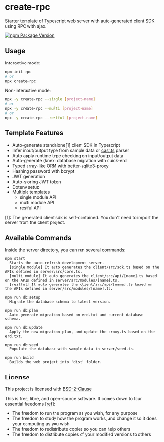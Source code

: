 # create-rpc

Starter template of Typescript web server with auto-generated client SDK using RPC with ajax.

[![npm Package Version](https://img.shields.io/npm/v/create-rpc.svg)](https://www.npmjs.com/package/create-rpc)

## Usage

Interactive mode:

```bash
npm init rpc
# or
npx create-rpc
```

Non-interactive mode:

```bash
npx -y create-rpc --single [project-name]
# or
npx -y create-rpc --multi [project-name]
# or
npx -y create-rpc --restful [project-name]
```

## Template Features

- Auto-generate standalone[1] client SDK in Typescript
- Infer input/output type from sample data or [cast.ts](https://github.com/beenotung/cast.ts) parser
- Auto apply runtime type checking on input/output data
- Auto-generate (knex) database migration with quick-erd
- Typed array-like ORM with better-sqlite3-proxy
- Hashing password with bcrypt
- JWT generation
- Auto-storing JWT token
- Dotenv setup
- Multiple templates
  - single module API
  - multi module API
  - restful API

[1]: The generated client sdk is self-contained. You don't need to import the server from the client project.

## Available Commands

Inside the server directory, you can run several commands:

```
npm start
  Starts the auto-refresh development server.
  [single module] It auto generates the client/src/sdk.ts based on the APIs defined in server/src/core.ts.
  [multi module] It auto generates the client/src/api/[name].ts based on the APIs defined in server/src/modules/[name].ts.
  [restful] It auto generates the client/src/api/[name].ts based on the APIs defined in server/src/modules/[name].ts.

npm run db:setup
  Migrate the database schema to latest version.

npm run db:plan
  Auto-generate migration based on erd.txt and current database schema.

npm run db:update
  Apply the new migration plan, and update the proxy.ts based on the erd.txt.

npm run db:seed
  Populate the database with sample data in server/seed.ts.

npm run build
  Builds the web project into 'dist' folder.
```

## License

This project is licensed with [BSD-2-Clause](./LICENSE)

This is free, libre, and open-source software. It comes down to four essential freedoms [[ref]](https://seirdy.one/2021/01/27/whatsapp-and-the-domestication-of-users.html#fnref:2):

- The freedom to run the program as you wish, for any purpose
- The freedom to study how the program works, and change it so it does your computing as you wish
- The freedom to redistribute copies so you can help others
- The freedom to distribute copies of your modified versions to others
